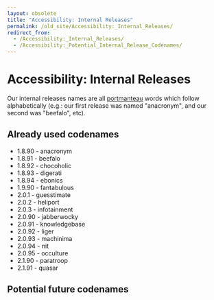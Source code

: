 ```yaml
---
layout: obsolete
title: "Accessibility: Internal Releases"
permalink: /old_site/Accessibility:_Internal_Releases/
redirect_from:
  - /Accessibility:_Internal_Releases/
  - /Accessibility:_Potential_Internal_Release_Codenames/
---
```


Accessibility: Internal Releases
================================

Our internal releases names are all [portmanteau](http://en.wikipedia.org/wiki/Portmanteau) words which follow alphabetically (e.g.: our first release was named "anacronym", and our second was "beefalo", etc).

Already used codenames
----------------------

-   1.8.90 - anacronym
-   1.8.91 - beefalo
-   1.8.92 - chocoholic
-   1.8.93 - digerati
-   1.8.94 - ebonics
-   1.9.90 - fantabulous
-   2.0.1 - guesstimate
-   2.0.2 - heliport
-   2.0.3 - infotainment
-   2.0.90 - jabberwocky
-   2.0.91 - knowledgebase
-   2.0.92 - liger
-   2.0.93 - machinima
-   2.0.94 - nit
-   2.0.95 - occulture
-   2.1.90 - paratroop
-   2.1.91 - quasar

Potential future codenames
--------------------------

